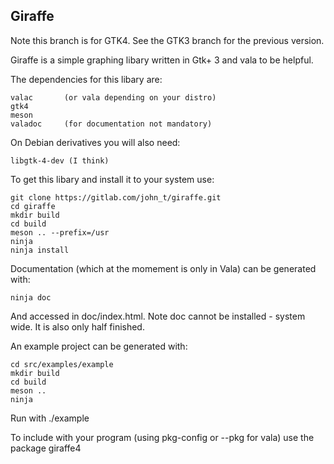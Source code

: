 ## Giraffe
Note this branch is for GTK4. See the GTK3 branch for the previous version.

Giraffe is a simple graphing libary written in Gtk+ 3 and vala to be helpful. 

The dependencies for this libary are:
	
	valac 		(or vala depending on your distro)
	gtk4
	meson
	valadoc 	(for documentation not mandatory)
On Debian derivatives you will also need:
	
	libgtk-4-dev (I think)

To get this libary and install it to your system use:

	git clone https://gitlab.com/john_t/giraffe.git
	cd giraffe
	mkdir build
	cd build
	meson .. --prefix=/usr
	ninja
	ninja install


Documentation (which at the momement is only in Vala) can be generated with:
    
    ninja doc
And accessed in doc/index.html. Note doc cannot be installed - system wide. It is also only half finished.

An example project can be generated with:
    
    cd src/examples/example
    mkdir build
    cd build
    meson ..
    ninja
Run with ./example

To include with your program (using pkg-config or --pkg for vala) use the package giraffe4
